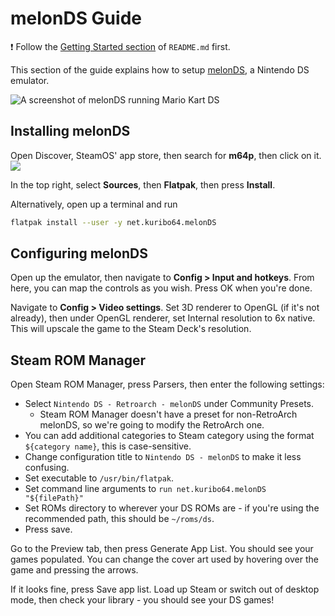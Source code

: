 # melonDS Guide

❗ Follow the [Getting Started section](../README.md#getting-started) of `README.md` first.

This section of the guide explains how to setup [melonDS](https://melonds.kuribo64.net/), a Nintendo DS emulator.

![A screenshot of melonDS running Mario Kart DS](https://user-images.githubusercontent.com/58091943/160287489-6271bf56-2426-4ecb-bb4f-c80b197c1c2c.png)

## Installing melonDS

Open Discover, SteamOS' app store, then search for **m64p**, then click on it.
![](https://user-images.githubusercontent.com/58091943/160287403-8f61cfe0-a3eb-4677-bfec-6a2ec99681d4.png)

In the top right, select **Sources**, then **Flatpak**, then press **Install**.

Alternatively, open up a terminal and run

```bash
flatpak install --user -y net.kuribo64.melonDS
```

## Configuring melonDS

Open up the emulator, then navigate to **Config > Input and hotkeys**. From here, you can map the controls as you wish. Press OK when you're done.

Navigate to **Config > Video settings**. Set 3D renderer to OpenGL (if it's not already), then under OpenGL renderer, set Internal resolution to 6x native. This will upscale the game to the Steam Deck's resolution.

## Steam ROM Manager

Open Steam ROM Manager, press Parsers, then enter the following settings:

-   Select `Nintendo DS - Retroarch - melonDS` under Community Presets.
    -   Steam ROM Manager doesn't have a preset for non-RetroArch melonDS, so we're going to modify the RetroArch one.
-   You can add additional categories to Steam category using the format `${category name}`, this is case-sensitive.
-   Change configuration title to `Nintendo DS - melonDS` to make it less confusing.
-   Set executable to `/usr/bin/flatpak`.
-   Set command line arguments to `run net.kuribo64.melonDS "${filePath}"`
-   Set ROMs directory to wherever your DS ROMs are - if you're using the recommended path, this should be `~/roms/ds`.
-   Press save.

Go to the Preview tab, then press Generate App List. You should see your games populated. You can change the cover art used by hovering over the game and pressing the arrows.

If it looks fine, press Save app list. Load up Steam or switch out of desktop mode, then check your library - you should see your DS games!
